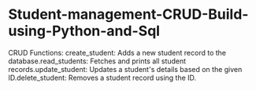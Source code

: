 # Student-management-CRUD-Build-using-Python-and-Sql
CRUD Functions:  create_student: Adds a new student record to the database.read_students: Fetches and prints all student records.update_student: Updates a student's details based on the given ID.delete_student: Removes a student record using the ID. 
